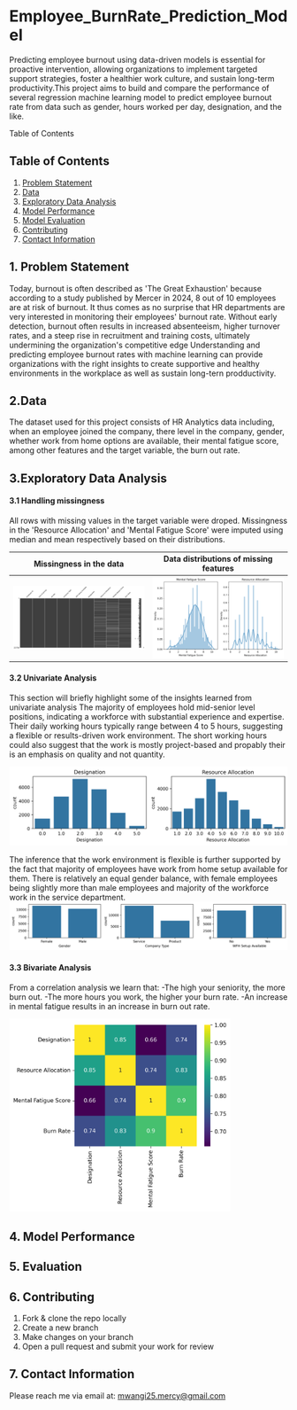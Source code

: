 # Employee_BurnRate_Prediction_Model
Predicting employee burnout using data-driven models is essential for proactive intervention, allowing organizations to implement targeted support strategies, foster a healthier work culture, and sustain long-term productivity.This project aims to build and compare the performance of several regression machine learning model to predict employee burnout rate from data such as gender, hours worked per day, designation, and the like.

Table of Contents
## Table of Contents
1. [Problem Statement](#problem-statement)
2. [Data](#data)
3. [Exploratory Data Analysis](#exploratory-data-analysis)
5. [Model Performance](#model-performance)
6. [Model Evaluation](#model-evaluation)
7. [Contributing](#contributing)
8. [Contact Information](#contact-information)

## 1. Problem Statement
Today, burnout is often described as 'The Great Exhaustion' because according to a study published by Mercer in 2024, 8 out of 10 employees are at risk of burnout. It thus comes as no surprise that HR departments are very interested in monitoring their employees' burnout rate. Without early detection, burnout often results in increased absenteeism, higher turnover rates, and a steep rise in recruitment and training costs, ultimately undermining the organization's competitive edge Understanding and predicting employee burnout rates with machine learning can provide organizations with the right insights to create supportive and healthy environments in the workplace as well as sustain long-tern prodductivity.

## 2.Data
The dataset used for this project consists of HR Analytics data including, when an employee joined the company, there level in the company, gender, whether work from home options are available, their mental fatigue score, among other features and the target variable, the burn out rate.

## 3.Exploratory Data Analysis
#### 3.1 Handling missingness
All rows with missing values in the target variable were droped. Missingness in the 'Resource Allocation' and 'Mental Fatigue Score' were imputed using median and mean respectively based on their distributions.


| Missingness in the data  | Data distributions of missing features |
|:--------------:|:--------------:|
| <img src="missing_data_matrix.png" width="400"> | <img src="data_distributions.png" width="400"> |


#### 3.2 Univariate Analysis
This section will briefly highlight some of the insights learned from univariate analysis
The majority of employees hold mid-senior level positions, indicating a workforce with substantial experience and expertise. Their daily working hours typically range between 4 to 5 hours, suggesting a flexible or results-driven work environment. The short working hours could also suggest that the work is mostly project-based and propably their is an emphasis on quality and not quantity.

![Alt text](distributions.png)

The inference that the work environment is flexible is further supported by the fact that majority of employees have work from home setup available for them. There is relatively an equal gender balance, with female employees being slightly more than male employees and majority of the workforce work in the service department.
![Alt text](count_plots.png)

#### 3.3 Bivariate Analysis
From a correlation analysis we learn that:
-The high your seniority, the more burn out.
-The more hours you work, the higher your burn rate.
-An increase in mental fatigue results in an increase in burn out rate.

<img src="correlation_heatmap.png" width="400">


## 4. Model Performance




## 5. Evaluation 


## 6. Contributing
1. Fork & clone the repo locally
2. Create a new branch
3. Make changes on your branch
4. Open a pull request and submit your work for review
   
## 7. Contact Information
Please reach me via email at: mwangi25.mercy@gmail.com



